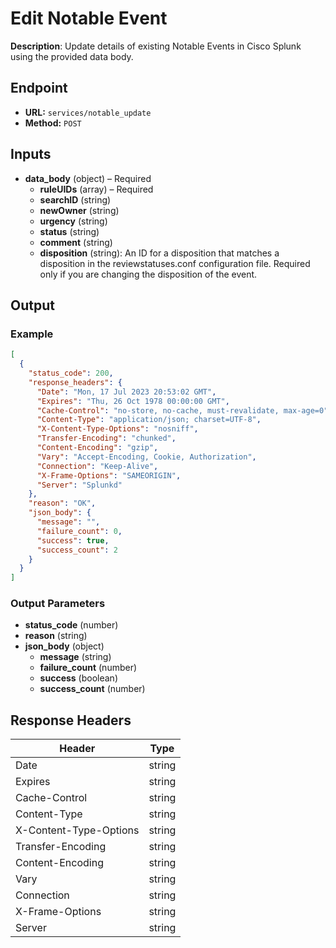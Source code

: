 # Edit Notable Event

**Description**: Update details of existing Notable Events in Cisco Splunk using the provided data body.

## Endpoint

- **URL:** `services/notable_update`
- **Method:** `POST`
## Inputs

- **data_body** (object) – Required
  - **ruleUIDs** (array) – Required
  - **searchID** (string)
  - **newOwner** (string)
  - **urgency** (string)
  - **status** (string)
  - **comment** (string)
  - **disposition** (string): An ID for a disposition that matches a disposition in the reviewstatuses.conf configuration file. Required only if you are changing the disposition of the event.
## Output

### Example

```json
[
  {
    "status_code": 200,
    "response_headers": {
      "Date": "Mon, 17 Jul 2023 20:53:02 GMT",
      "Expires": "Thu, 26 Oct 1978 00:00:00 GMT",
      "Cache-Control": "no-store, no-cache, must-revalidate, max-age=0",
      "Content-Type": "application/json; charset=UTF-8",
      "X-Content-Type-Options": "nosniff",
      "Transfer-Encoding": "chunked",
      "Content-Encoding": "gzip",
      "Vary": "Accept-Encoding, Cookie, Authorization",
      "Connection": "Keep-Alive",
      "X-Frame-Options": "SAMEORIGIN",
      "Server": "Splunkd"
    },
    "reason": "OK",
    "json_body": {
      "message": "",
      "failure_count": 0,
      "success": true,
      "success_count": 2
    }
  }
]
```
### Output Parameters

- **status_code** (number)
- **reason** (string)
- **json_body** (object)
  - **message** (string)
  - **failure_count** (number)
  - **success** (boolean)
  - **success_count** (number)
## Response Headers

| Header | Type |
|--------|------|
| Date | string |
| Expires | string |
| Cache-Control | string |
| Content-Type | string |
| X-Content-Type-Options | string |
| Transfer-Encoding | string |
| Content-Encoding | string |
| Vary | string |
| Connection | string |
| X-Frame-Options | string |
| Server | string |